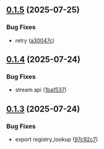## [0.1.5](https://github.com/themixednuts/demo/compare/v0.1.4...v0.1.5) (2025-07-25)

### Bug Fixes

* retry ([a30047c](https://github.com/themixednuts/demo/commit/a30047c89b991409a6549b0d797ff98b4cd7f795))

## [0.1.4](https://github.com/themixednuts/demo/compare/v0.1.3...v0.1.4) (2025-07-24)

### Bug Fixes

* stream api ([1ba1537](https://github.com/themixednuts/demo/commit/1ba153714fd545c8bd4da276d371f80d7dbc7cdb))

## [0.1.3](https://github.com/themixednuts/demo/compare/v0.1.2...v0.1.3) (2025-07-24)

### Bug Fixes

* export registry_lookup ([97c92c7](https://github.com/themixednuts/demo/commit/97c92c7871d00387b20252745357236ea9871432))
